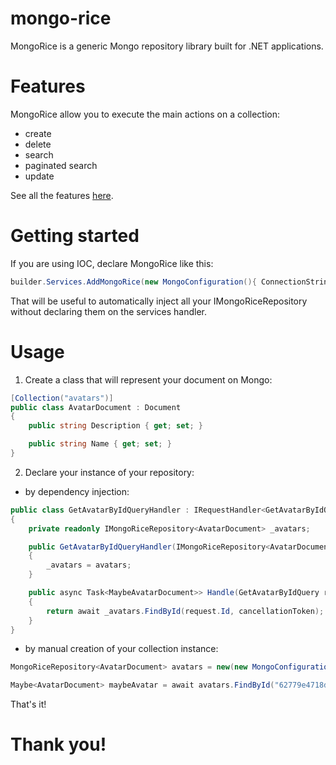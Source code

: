 

# mongo-rice

MongoRice is a generic Mongo repository library built for .NET applications.

# Features

MongoRice allow you to execute the main actions on a collection:

- create
- delete
- search
- paginated search
- update

See all the features [here](src/Library/Repositories/IMongoRiceRepository.cs).

# Getting started

If you are using IOC, declare MongoRice like this:

```C#
builder.Services.AddMongoRice(new MongoConfiguration(){ ConnectionString = "myGreatConnectionString", Database = "mySuperDatabase" });
```
That will be useful to automatically inject all your IMongoRiceRepository without declaring them on the services handler.

# Usage

1. Create a class that will represent your document on Mongo:
```C#
[Collection("avatars")]
public class AvatarDocument : Document
{
    public string Description { get; set; }

    public string Name { get; set; }
}
```

2. Declare your instance of your repository:
- by dependency injection:
```C#
public class GetAvatarByIdQueryHandler : IRequestHandler<GetAvatarByIdQuery, Maybe<AvatarDocument>>
{
    private readonly IMongoRiceRepository<AvatarDocument> _avatars;

    public GetAvatarByIdQueryHandler(IMongoRiceRepository<AvatarDocument> avatars)
    {
        _avatars = avatars;
    }

    public async Task<MaybeAvatarDocument>> Handle(GetAvatarByIdQuery request, CancellationToken cancellationToken)
    {
        return await _avatars.FindById(request.Id, cancellationToken);
    }
}
```
 - by manual creation of your collection instance:

```C#
MongoRiceRepository<AvatarDocument> avatars = new(new MongoConfiguration() { ConnectionString = "myGreatConnectionString", Database = "mySuperDatabase" });

Maybe<AvatarDocument> maybeAvatar = await avatars.FindById("62779e4718dd7e243339b187");
```
That's it!

# Thank you!

